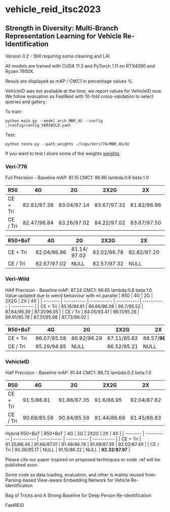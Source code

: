 # vehicle_reid_itsc2023
## Strength in Diversity: Multi-Branch Representation Learning for Vehicle Re-Identification

Version 0.2 - Still requiring some cleaning and LAI

All models are trained with CUDA 11.3 and PyTorch 1.11 on RTX4090 and Ryzen 7950X.

Resuls are displayed as mAP / CMC1 in percentage values %.

VehicleID was not available at the time, we report values for VehicleID now. We follow evaluation as FastReid with 10-fold cross-validation to select queries and gallery.

To train:
```console
python main.py --model_arch MBR_4G --config ./config/config_VERIWILD.yaml
```

Test:
```console
python teste.py --path_weights ./logs/Veri776/MBR_4G/0/
```

If you want to test I share some of the weights [weights](https://drive.google.com/drive/folders/18jWbkokbGAqD3YklCmV_1U4fqVPBOL2m?usp=share_link).


### Veri-776
Full Precision - Baseline mAP: 81.15 CMC1: 96.96 lambda:0.6 beta:1.0

| R50      | 4G          | 2G          | 2X2G        | 2X          | 4X          |
| -------- | ----------- | ----------- | ----------- | ----------- | ----------- |
| CE + Tri | 82.81/97.38 | 83.04/97.14 | 83.67/97.32 | 81.82/96.96 | 82.31/97.32 |
| CE / Tri | 82.47/96.84 | 83.26/97.02 | 84.22/97.02 | 83.67/97.50 | 83.89/97.5  |

| R50+BoT  | 4G          | 2G           | 2X2G        | 2X          | 4X          |
| -------- | ----------- | ------------ | ----------- | ----------- | ----------- |
| CE + Tri | 82.04/96.96 | 81.14/ 97.02 | 82.02/96.78 | 82.82/97.20 | 83.3/97.62  |
| CE / Tri | 82.67/97.02 | NULL         | 82.57/97.32 | NULL        | **84.72**/**97.68** |


### Veri-Wild
HAlf Precision - Baseline mAP: 87.24 CMC1: 96.65 lambda:0.8 beta:1.0
Value updated due to weird behaviour with nn.parallel 
| R50      | 4G          | 2G          | 2X2G        | 2X          | 4X          |
| -------- | ----------- | ----------- | ----------- | ----------- | ----------- |
| CE + Tri | 85.16/94.81 | 86.66/96.08 | 86.7/95.52  | 87.64/96.39 | 87.31/96.05 |
| CE / Tri | 84.05/93.41 | 86.11/95.28 | 86.91/95.78 | 87.31/95.98 | 87.73/96.02 |

| R50+BoT  | 4G          | 2G          | 2X2G        | 2X          | 4X         |
| -------- | ----------- | ----------- | ----------- | ----------- | ---------- |
| CE + Tri | 86.07/95.58 | 86.92/96.29 | 87.11/95.62 | 88.57/**96.79** | **88.9**/96.55 |
| CE / Tri | 85.29/94.85 | NULL        | 86.52/95.21 | NULL        | 86.9/95.75 |



### VehicleID 

Half Precision - Baseline mAP:  91.44 CMC1: 86.72 lambda:0.2 beta:1.0


| R50      | 4G          | 2G          | 2X2G        | 2X          | 4X          |
| -------- | ----------- | ----------- | ----------- | ----------- | ----------- |
| CE + Tri | 91.5/86.81  | 91.86/87.35 | 91.6/86.95  | 92.04/87.62 | 91.79/87.28 |
| CE / Tri | 90.68/85.56 | 90.94/85.59 | 91.44/86.66 | 91.45/86.83 | 91.91/87.36 |

Hybrid R50+BoT
| R50+BoT  | 4G          | 2G          | 2X2G        | 2X          | 4X          |
| -------- | ----------- | ----------- | ----------- | ----------- | ----------- |
| CE + Tri | 91.35/86.46 | 91.66/87.01 | 91.48/86.76 | 91.99/87.39 | 92.03/87.49 |
| CE / Tri | 90.36/85.17 | NULL        | 91.15/86.22 | NULL        | **92.32**/**87.97** |


Please cite our paper inspired on proposed techniques or code. ref will be published soon.


Some code as data loading, evaluation, and other is mainly reused from:
Parsing-based View-aware Embedding Network for Vehicle Re-Identification

Bag of Tricks and A Strong Baseline for Deep Person Re-identification

FastREID
